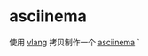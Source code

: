 # asciinema

使用 [vlang](https://github.com/vlang/v) 拷贝制作一个 [asciinema](https://github.com/asciinema/asciinema)
`
